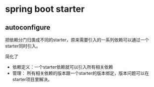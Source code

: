# spring boot starter

## autoconfigure
把依赖分门归类成不同的starter，原来需要引入的一系列依赖可以通过一个starter同时引入。

简化了
* 依赖定义：一个starter依赖就可以引入所有相关依赖
* 管理： 所有相关依赖的版本跟一个starter的版本绑定，版本问题可以在starter项目里解决。